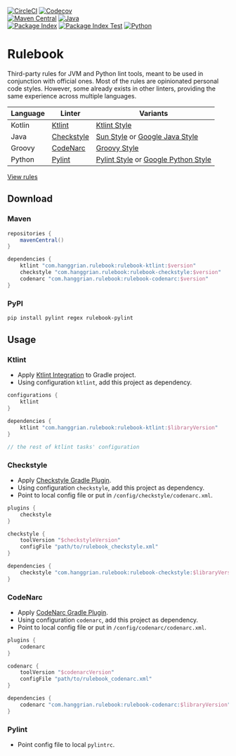 [![CircleCI](https://img.shields.io/circleci/build/gh/hanggrian/rulebook)](https://app.circleci.com/pipelines/github/hanggrian/rulebook/)
[![Codecov](https://img.shields.io/codecov/c/gh/hanggrian/rulebook)](https://app.codecov.io/gh/hanggrian/rulebook/) \
[![Maven Central](https://img.shields.io/maven-central/v/com.hanggrian.rulebook/rulebook-ktlint)](https://repo1.maven.org/maven2/com/hanggrian/rulebook/rulebook-ktlint/)
[![Java](https://img.shields.io/badge/java-8+-informational)](https://docs.oracle.com/javase/8/) \
[![Package Index](https://shields.io/pypi/v/rulebook-pylint)](https://pypi.org/project/rulebook-pylint/)
[![Package Index Test](https://shields.io/pypi/v/rulebook-pylint?label=testpypi&pypiBaseUrl=https://test.pypi.org)](https://test.pypi.org/project/rulebook-pylint/)
[![Python](https://img.shields.io/badge/python-3+-informational)](https://docs.python.org/3/)

# Rulebook

Third-party rules for JVM and Python lint tools, meant to be used in conjunction
with official ones. Most of the rules are opinionated personal code styles.
However, some already exists in other linters, providing the same experience
across multiple languages.

Language | Linter | Variants
--- | --- | ---
Kotlin | [Ktlint](https://pinterest.github.io/ktlint/) | [Ktlint Style](https://pinterest.github.io/ktlint/1.0.1/rules/code-styles/)
Java | [Checkstyle](https://checkstyle.org/) | [Sun Style](https://checkstyle.sourceforge.io/sun_style.html) or [Google Java Style](https://google.github.io/styleguide/javaguide.html)
Groovy | [CodeNarc](https://codenarc.org/) | [Groovy Style](https://groovy-lang.org/style-guide.html)
Python | [Pylint](https://pylint.org/) | [Pylint Style](https://pylint.pycqa.org/en/latest/user_guide/configuration/all-options.html) or [Google Python Style](https://google.github.io/styleguide/pyguide.html)

[View rules](https://hanggrian.github.io/rulebook/rules/)

## Download

### Maven

```gradle
repositories {
    mavenCentral()
}

dependencies {
    ktlint "com.hanggrian.rulebook:rulebook-ktlint:$version"
    checkstyle "com.hanggrian.rulebook:rulebook-checkstyle:$version"
    codenarc "com.hanggrian.rulebook:rulebook-codenarc:$version"
}
```

### PyPI

```sh
pip install pylint regex rulebook-pylint
```

## Usage

### Ktlint

- Apply [Ktlint Integration](https://pinterest.github.io/ktlint/0.49.1/install/integrations/#custom-gradle-integration)
  to Gradle project.
- Using configuration `ktlint`, add this project as dependency.

```gradle
configurations {
    ktlint
}

dependencies {
    ktlint "com.hanggrian.rulebook:rulebook-ktlint:$libraryVersion"
}

// the rest of ktlint tasks' configuration
```

### Checkstyle

- Apply [Checkstyle Gradle Plugin](https://docs.gradle.org/current/userguide/checkstyle_plugin.html).
- Using configuration `checkstyle`, add this project as dependency.
- Point to local config file or put in `/config/checkstyle/codenarc.xml`.

```gradle
plugins {
    checkstyle
}

checkstyle {
    toolVersion "$checkstyleVersion"
    configFile "path/to/rulebook_checkstyle.xml"
}

dependencies {
    checkstyle "com.hanggrian.rulebook:rulebook-checkstyle:$libraryVersion"
}
```

### CodeNarc

- Apply [CodeNarc Gradle Plugin](https://docs.gradle.org/current/userguide/codenarc_plugin.html).
- Using configuration `codenarc`, add this project as dependency.
- Point to local config file or put in `/config/codenarc/codenarc.xml`.

```gradle
plugins {
    codenarc
}

codenarc {
    toolVersion "$codenarcVersion"
    configFile "path/to/rulebook_codenarc.xml"
}

dependencies {
    codenarc "com.hanggrian.rulebook:rulebook-codenarc:$libraryVersion"
}
```

### Pylint

- Point config file to local `pylintrc`.
